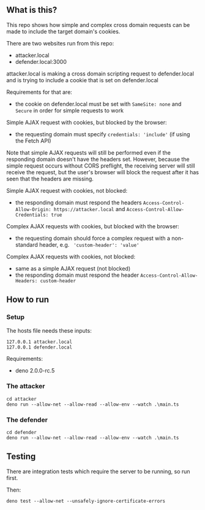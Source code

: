 ## What is this?

This repo shows how simple and complex cross domain requests can be made to include the target domain's cookies.

There are two websites run from this repo:

- attacker.local
- defender.local:3000

attacker.local is making a cross domain scripting request to defender.local and is trying to include a cookie that is set on defender.local

Requirements for that are:

- the cookie on defender.local must be set with `SameSite: none` and `Secure` in order for simple requests to work

Simple AJAX request with cookies, but blocked by the browser:

- the requesting domain must specify `credentials: 'include'` (if using the Fetch API)

Note that simple AJAX requests will still be performed even if the responding domain doesn't have the headers set. However, because the simple request occurs without CORS preflight, the receiving server will still receive the request, but the user's browser will block the request after it has seen that the headers are missing.

Simple AJAX request with cookies, not blocked:

- the responding domain must respond the headers `Access-Control-Allow-Origin: https://attacker.local` and `Access-Control-Allow-Credentials: true`

Complex AJAX requests with cookies, but blocked with the browser:

- the requesting domain should force a complex request with a non-standard header, e.g. ` 'custom-header': 'value'`

Complex AJAX requests with cookies, not blocked:

- same as a simple AJAX request (not blocked)
- the responding domain must respond the header `Access-Control-Allow-Headers: custom-header`


## How to run

### Setup

The hosts file needs these inputs:

```
127.0.0.1 attacker.local
127.0.0.1 defender.local
```

Requirements:

- deno 2.0.0-rc.5

### The attacker

```
cd attacker
deno run --allow-net --allow-read --allow-env --watch .\main.ts
```

### The defender

```
cd defender
deno run --allow-net --allow-read --allow-env --watch .\main.ts
```

## Testing

There are integration tests which require the server to be running, so run first.

Then:

```
deno test --allow-net --unsafely-ignore-certificate-errors
```
